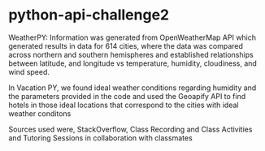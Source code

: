 # python-api-challenge2


WeatherPY: Information was generated from OpenWeatherMap API which generated results in data for 614 cities, where the data was compared across northern and southern hemispheres and established relationships between latitude, and longitude vs temperature, humidity, cloudiness, and wind speed.

In Vacation PY, we found ideal weather conditions regarding humidity and the parameters provided in the code and used the Geoapify API to find hotels in those ideal locations that correspond to the cities with ideal weather conditons

Sources used were, StackOverflow, Class Recording and Class Activities and Tutoring Sessions in collaboration with classmates
